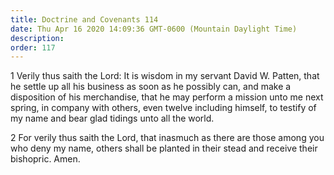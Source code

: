 ```yaml
---
title: Doctrine and Covenants 114
date: Thu Apr 16 2020 14:09:36 GMT-0600 (Mountain Daylight Time)
description: 
order: 117
---
```


<p>
  1 Verily thus saith the Lord: It is wisdom in my servant David&#xA0;W. Patten,
  that he settle up all his business as soon as he possibly can, and make a
  disposition of his merchandise, that he may perform a mission unto me next
  spring, in company with others, even twelve including himself, to testify of
  my name and bear glad tidings unto all the world.
</p>
<p>
  2 For verily thus saith the Lord, that inasmuch as there are those among you
  who deny my name, others shall be planted in their stead and receive their
  bishopric. Amen.
</p>
